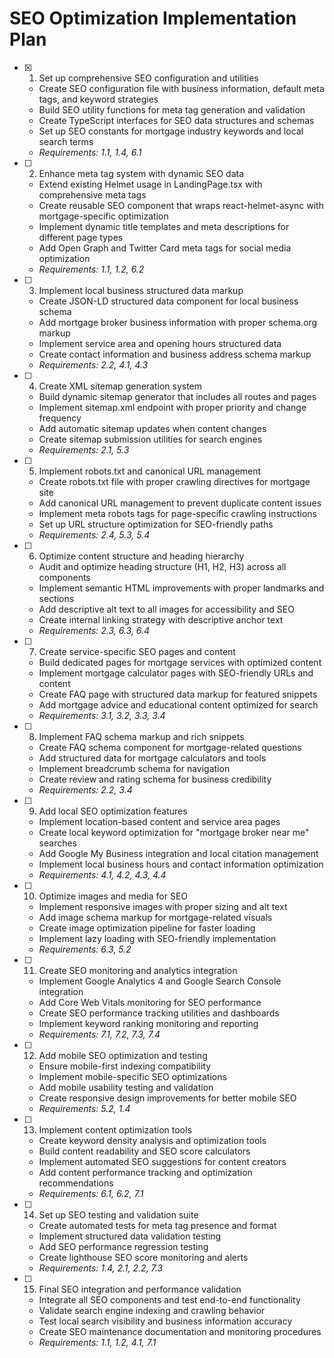 # SEO Optimization Implementation Plan

- [x] 1. Set up comprehensive SEO configuration and utilities

  - Create SEO configuration file with business information, default meta tags, and keyword strategies
  - Build SEO utility functions for meta tag generation and validation
  - Create TypeScript interfaces for SEO data structures and schemas
  - Set up SEO constants for mortgage industry keywords and local search terms
  - _Requirements: 1.1, 1.4, 6.1_

- [ ] 2. Enhance meta tag system with dynamic SEO data

  - Extend existing Helmet usage in LandingPage.tsx with comprehensive meta tags
  - Create reusable SEO component that wraps react-helmet-async with mortgage-specific optimization
  - Implement dynamic title templates and meta descriptions for different page types
  - Add Open Graph and Twitter Card meta tags for social media optimization
  - _Requirements: 1.1, 1.2, 6.2_

- [ ] 3. Implement local business structured data markup

  - Create JSON-LD structured data component for local business schema
  - Add mortgage broker business information with proper schema.org markup
  - Implement service area and opening hours structured data
  - Create contact information and business address schema markup
  - _Requirements: 2.2, 4.1, 4.3_

- [ ] 4. Create XML sitemap generation system

  - Build dynamic sitemap generator that includes all routes and pages
  - Implement sitemap.xml endpoint with proper priority and change frequency
  - Add automatic sitemap updates when content changes
  - Create sitemap submission utilities for search engines
  - _Requirements: 2.1, 5.3_

- [ ] 5. Implement robots.txt and canonical URL management

  - Create robots.txt file with proper crawling directives for mortgage site
  - Add canonical URL management to prevent duplicate content issues
  - Implement meta robots tags for page-specific crawling instructions
  - Set up URL structure optimization for SEO-friendly paths
  - _Requirements: 2.4, 5.3, 5.4_

- [ ] 6. Optimize content structure and heading hierarchy

  - Audit and optimize heading structure (H1, H2, H3) across all components
  - Implement semantic HTML improvements with proper landmarks and sections
  - Add descriptive alt text to all images for accessibility and SEO
  - Create internal linking strategy with descriptive anchor text
  - _Requirements: 2.3, 6.3, 6.4_

- [ ] 7. Create service-specific SEO pages and content

  - Build dedicated pages for mortgage services with optimized content
  - Implement mortgage calculator pages with SEO-friendly URLs and content
  - Create FAQ page with structured data markup for featured snippets
  - Add mortgage advice and educational content optimized for search
  - _Requirements: 3.1, 3.2, 3.3, 3.4_

- [ ] 8. Implement FAQ schema markup and rich snippets

  - Create FAQ schema component for mortgage-related questions
  - Add structured data for mortgage calculators and tools
  - Implement breadcrumb schema for navigation
  - Create review and rating schema for business credibility
  - _Requirements: 2.2, 3.4_

- [ ] 9. Add local SEO optimization features

  - Implement location-based content and service area pages
  - Create local keyword optimization for "mortgage broker near me" searches
  - Add Google My Business integration and local citation management
  - Implement local business hours and contact information optimization
  - _Requirements: 4.1, 4.2, 4.3, 4.4_

- [ ] 10. Optimize images and media for SEO

  - Implement responsive images with proper sizing and alt text
  - Add image schema markup for mortgage-related visuals
  - Create image optimization pipeline for faster loading
  - Implement lazy loading with SEO-friendly implementation
  - _Requirements: 6.3, 5.2_

- [ ] 11. Create SEO monitoring and analytics integration

  - Implement Google Analytics 4 and Google Search Console integration
  - Add Core Web Vitals monitoring for SEO performance
  - Create SEO performance tracking utilities and dashboards
  - Implement keyword ranking monitoring and reporting
  - _Requirements: 7.1, 7.2, 7.3, 7.4_

- [ ] 12. Add mobile SEO optimization and testing

  - Ensure mobile-first indexing compatibility
  - Implement mobile-specific SEO optimizations
  - Add mobile usability testing and validation
  - Create responsive design improvements for better mobile SEO
  - _Requirements: 5.2, 1.4_

- [ ] 13. Implement content optimization tools

  - Create keyword density analysis and optimization tools
  - Build content readability and SEO score calculators
  - Implement automated SEO suggestions for content creators
  - Add content performance tracking and optimization recommendations
  - _Requirements: 6.1, 6.2, 7.1_

- [ ] 14. Set up SEO testing and validation suite

  - Create automated tests for meta tag presence and format
  - Implement structured data validation testing
  - Add SEO performance regression testing
  - Create lighthouse SEO score monitoring and alerts
  - _Requirements: 1.4, 2.1, 2.2, 7.3_

- [ ] 15. Final SEO integration and performance validation
  - Integrate all SEO components and test end-to-end functionality
  - Validate search engine indexing and crawling behavior
  - Test local search visibility and business information accuracy
  - Create SEO maintenance documentation and monitoring procedures
  - _Requirements: 1.1, 1.2, 4.1, 7.1_
